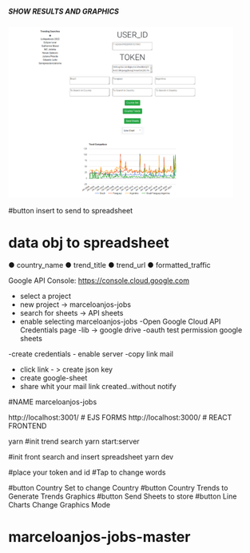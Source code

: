 
##### SHOW RESULTS AND GRAPHICS #####
<img src="images/graphics1.png" width="450px"></a>

#button insert to send to spreadsheet

# data obj to spreadsheet
● country_name
● trend_title
● trend_url
● formatted_traffic

Google API Console: https://console.cloud.google.com
- select a project 
- new project -> marceloanjos-jobs
- search for sheets -> API sheets
- enable  selecting marceloanjos-jobs 
-Open Google Cloud API Credentials page
-lib -> google drive
-oauth test permission google sheets

-create credentials - enable server
-copy link mail
- click link - > create json key
- create google-sheet 
- share whit your mail link created..without notify


#NAME
marceloanjos-jobs

http://localhost:3001/   # EJS FORMS
http://localhost:3000/   # REACT FRONTEND


yarn
#init trend search
yarn start:server

#init front search and insert spreadsheet
yarn dev

#place your token and id
#Tap to change words

#button Country Set to change Country 
#button Country Trends to Generate Trends Graphics 
#button Send Sheets to store 
#button Line Charts Change Graphics Mode 
# marceloanjos-jobs-master
